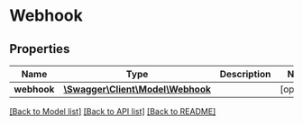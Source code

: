 # Webhook

## Properties
Name | Type | Description | Notes
------------ | ------------- | ------------- | -------------
**webhook** | [**\Swagger\Client\Model\Webhook**](Webhook.md) |  | [optional] 

[[Back to Model list]](../README.md#documentation-for-models) [[Back to API list]](../README.md#documentation-for-api-endpoints) [[Back to README]](../README.md)


